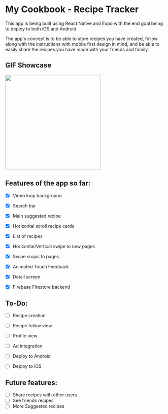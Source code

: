 # My Cookbook - Recipe Tracker

This app is being built using React Native and Expo with the end goal being to deploy to both iOS and Android

The app's concept is to be able to store recipes you have created, follow along with the instructions with mobile first design in mind, and be able to easily share the recipes you have made with your friends and family.

## GIF Showcase
<img src="/recipe2_1.gif?raw=true" width="300px">

## Features of the app so far:

- [x] Video loop background
- [x] Search bar
- [x] Main suggested recipe
- [x] Horizontal scroll recipe cards
- [x] List of recipes
- [x] Horizontal/Vertical swipe to new pages
- [x] Swipe snaps to pages
- [x] Animated Touch Feedback
- [x] Detail screen
- [x] Firebase Firestore backend 


## To-Do:
- [ ] Recipe creation
- [ ] Recipe follow view
- [ ] Profile view
- [ ] Ad integration

- [ ] Deploy to Android
- [ ] Deploy to iOS

## Future features:

- [ ] Share recipes with other users
- [ ] See friends recipes
- [ ] More Suggested recipes

